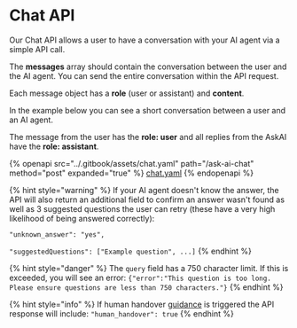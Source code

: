 # Chat API

Our Chat API allows a user to have a conversation with your AI agent via a simple API call.&#x20;

The **messages** array should contain the conversation between the user and the AI agent. You can send the entire conversation within the API request.&#x20;

Each message object has a **role** (user or assistant) and **content**.&#x20;

In the example below you can see a short conversation between a user and an AI agent.&#x20;

The message from the user has the **role: user** and all replies from the AskAI have the **role: assistant**.

{% openapi src="../.gitbook/assets/chat.yaml" path="/ask-ai-chat" method="post" expanded="true" %}
[chat.yaml](../.gitbook/assets/chat.yaml)
{% endopenapi %}

{% hint style="warning" %}
If your AI agent doesn't know the answer, the API will also return an additional field to confirm an answer wasn't found as well as 3 suggested questions the user can retry (these have a very high likelihood of being answered correctly):&#x20;



`"unknown_answer": "yes",`

`"suggestedQuestions": ["Example question", ...]`
{% endhint %}

{% hint style="danger" %}
The `query` field has a 750 character limit. If this is exceeded, you will see an error: `{"error":"This question is too long. Please ensure questions are less than 750 characters."}`
{% endhint %}

{% hint style="info" %}
If human handover [guidance](../features/guidance.md) is triggered the API response will include: `"human_handover": true`
{% endhint %}
